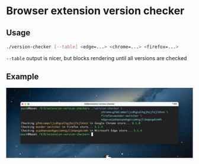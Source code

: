 # Browser extension version checker

## Usage

```sh
./version-checker [--table] <edge=...> <chrome=...> <firefox=...>
```

`--table` output is nicer, but blocks rendering until all versions are checked

## Example

![](readme.png)
